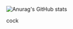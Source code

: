 ![Anurag's GitHub stats](https://github-readme-stats.vercel.app/api?username=gitretard&show_icons=true)

cock

